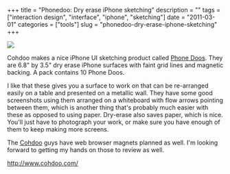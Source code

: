 +++
title = "Phonedoo: Dry erase iPhone sketching"
description = ""
tags = ["interaction design", "interface", "iphone", "sketching"]
date = "2011-03-01"
categories = ["tools"]
slug = "phonedoo-dry-erase-iphone-sketching"
+++


<div class="tool-screenshot mb1"><a href="http://www.cohdoo.com/"><img id='bluga-thumbnail-2833' class='bluga-thumbnail custom' src='http://media.konigi.com/bluga/
wt52325efa68798_custom.jpg'/></a></div><p>Cohdoo makes a nice iPhone UI sketching product called <a href="http://www.cohdoo.com/">Phone Doos</a>. They are 6.8&quot; by 3.5&quot; dry erase iPhone surfaces with faint grid lines and magnetic backing. A pack contains 10 Phone Doos.</p>

<p>I like that these gives you a surface to work on that can be re-arranged easily on a table and presented on a metallic wall. They have some good screenshots using them arranged on a whiteboard with flow arrows pointing between them, which is another thing that's probably much easier with these as opposed to using paper. Dry-erase also saves paper, which is nice. You'll just have to photograph your work, or make sure you have enough of them to keep making more screens.</p>

<p>The <a href="http://www.cohdoo.com/">Cohdoo</a> guys have web browser magnets planned as well. I'm looking forward to getting my hands on those to review as well.</p>

  
<p><a href="http://www.cohdoo.com/">http://www.cohdoo.com/</a></p>
      
